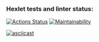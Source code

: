 ### Hexlet tests and linter status:
[![Actions Status](https://github.com/immortal-p/frontend-project-46/actions/workflows/hexlet-check.yml/badge.svg)](https://github.com/immortal-p/frontend-project-46/actions)
[![Maintainability](https://qlty.sh/badges/a44266a4-3c47-4c8a-b7c6-1c08be87a211/maintainability.svg)](https://qlty.sh/gh/immortal-p/projects/frontend-project-46)

[![asciicast](https://asciinema.org/a/rPJAKzGuHHYNXY2ogbQiGiPGd.svg)](https://asciinema.org/a/rPJAKzGuHHYNXY2ogbQiGiPGd)